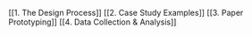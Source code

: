 [[1. The Design Process]]
[[2. Case Study Examples]]
[[3. Paper Prototyping]]
[[4. Data Collection & Analysis]]